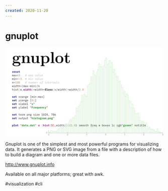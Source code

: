 ```yaml
---
created: 2020-11-20
---
```


# gnuplot

![Gnuplot demo](gnuplot.jpeg "Gnuplot demo")

Gnuplot is one of the simplest and most powerful programs for visualizing data.
It generates a PNG or SVG image from a file with a description of how to build a diagram and one or more data files.

http://www.gnuplot.info

Available on all major platforms; great with awk.

#visualization #cli
